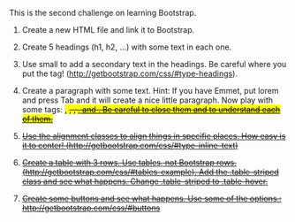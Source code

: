 This is the second challenge on learning Bootstrap. 

1. Create a new HTML file and link it to Bootstrap.

2. Create 5 headings (h1, h2, ...) with some text in each one.

3. Use small to add a secondary text in the headings. Be careful where you put the tag! (http://getbootstrap.com/css/#type-headings).

4. Create a paragraph with some text. Hint: If you have Emmet, put lorem and press Tab and it will create a nice little paragraph. Now play with some tags: <mark>, <del>, <s>, <ins>, and <u>. Be careful to close them and to understand each of them.

5. Use the alignment classes to align things in specific places. How easy is it to center! (http://getbootstrap.com/css/#type-inline-text)

6. Create a table with 3 rows. Use tables, not Bootstrap rows. (http://getbootstrap.com/css/#tables-example). Add the .table-striped class and see what happens. Change .table-striped to .table-hover.

7. Create some buttons and see what happens. Use some of the options.: http://getbootstrap.com/css/#buttons

